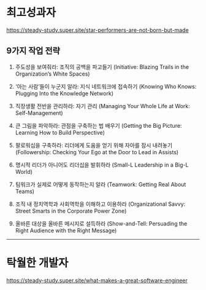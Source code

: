 # 최고성과자

https://steady-study.super.site/star-performers-are-not-born-but-made

## 9가지 작업 전략

1. 주도성을 보여줘라: 조직의 공백을 파고들기 (Initiative: Blazing Trails in the Organization’s White Spaces)

2. ‘아는 사람’들이 누군지 알라: 지식 네트워크에 접속하기 (Knowing Who Knows: Plugging Into the Knowledge Network)

3. 직장생활 전반을 관리하라: 자기 관리 (Managing Your Whole Life at Work: Self-Management)

4. 큰 그림을 파악하라: 관점을 구축하는 법 배우기 (Getting the Big Picture: Learning How to Build Perspective)

5. 팔로워십을 구축하라: 리더에게 도움을 얻기 위해 자아를 잠시 내려놓기 (Followership: Checking Your Ego at the Door to Lead in Assists)

6. 명시적 리더가 아니어도 리더십을 발휘하라 (Small-L Leadership in a Big-L World)

7. 팀워크가 실제로 어떻게 동작하는지 알라 (Teamwork: Getting Real About Teams)

8. 조직 내 정치역학과 사회역학을 이해하고 이용하라 (Organizational Savvy: Street Smarts in the Corporate Power Zone)

9. 올바른 대상을 올바른 메시지로 설득하라 (Show-and-Tell: Persuading the Right Audience with the Right Message)

---

# 탁월한 개발자

https://steady-study.super.site/what-makes-a-great-software-engineer
